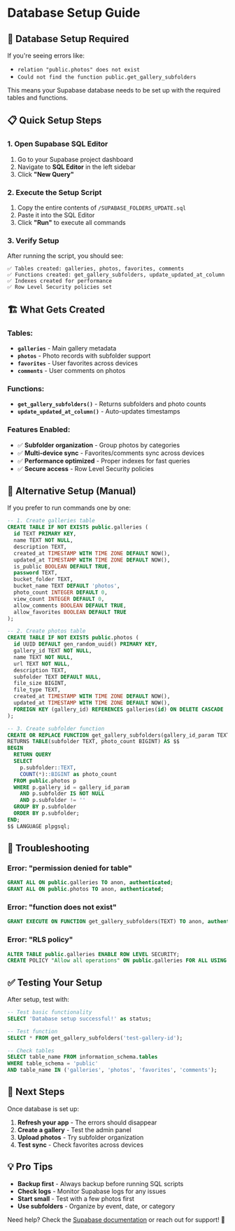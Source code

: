 # Database Setup Guide

## 🚨 Database Setup Required

If you're seeing errors like:
- `relation "public.photos" does not exist`
- `Could not find the function public.get_gallery_subfolders`

This means your Supabase database needs to be set up with the required tables and functions.

## 📋 Quick Setup Steps

### 1. **Open Supabase SQL Editor**
1. Go to your Supabase project dashboard
2. Navigate to **SQL Editor** in the left sidebar
3. Click **"New Query"**

### 2. **Execute the Setup Script**
1. Copy the entire contents of `/SUPABASE_FOLDERS_UPDATE.sql`
2. Paste it into the SQL Editor
3. Click **"Run"** to execute all commands

### 3. **Verify Setup**
After running the script, you should see:
```
✅ Tables created: galleries, photos, favorites, comments
✅ Functions created: get_gallery_subfolders, update_updated_at_column
✅ Indexes created for performance
✅ Row Level Security policies set
```

## 🏗️ What Gets Created

### **Tables:**
- **`galleries`** - Main gallery metadata
- **`photos`** - Photo records with subfolder support
- **`favorites`** - User favorites across devices  
- **`comments`** - User comments on photos

### **Functions:**
- **`get_gallery_subfolders()`** - Returns subfolders and photo counts
- **`update_updated_at_column()`** - Auto-updates timestamps

### **Features Enabled:**
- ✅ **Subfolder organization** - Group photos by categories
- ✅ **Multi-device sync** - Favorites/comments sync across devices
- ✅ **Performance optimized** - Proper indexes for fast queries
- ✅ **Secure access** - Row Level Security policies

## 🔧 Alternative Setup (Manual)

If you prefer to run commands one by one:

```sql
-- 1. Create galleries table
CREATE TABLE IF NOT EXISTS public.galleries (
  id TEXT PRIMARY KEY,
  name TEXT NOT NULL,
  description TEXT,
  created_at TIMESTAMP WITH TIME ZONE DEFAULT NOW(),
  updated_at TIMESTAMP WITH TIME ZONE DEFAULT NOW(),
  is_public BOOLEAN DEFAULT TRUE,
  password TEXT,
  bucket_folder TEXT,
  bucket_name TEXT DEFAULT 'photos',
  photo_count INTEGER DEFAULT 0,
  view_count INTEGER DEFAULT 0,
  allow_comments BOOLEAN DEFAULT TRUE,
  allow_favorites BOOLEAN DEFAULT TRUE
);

-- 2. Create photos table
CREATE TABLE IF NOT EXISTS public.photos (
  id UUID DEFAULT gen_random_uuid() PRIMARY KEY,
  gallery_id TEXT NOT NULL,
  name TEXT NOT NULL,
  url TEXT NOT NULL,
  description TEXT,
  subfolder TEXT DEFAULT NULL,
  file_size BIGINT,
  file_type TEXT,
  created_at TIMESTAMP WITH TIME ZONE DEFAULT NOW(),
  updated_at TIMESTAMP WITH TIME ZONE DEFAULT NOW(),
  FOREIGN KEY (gallery_id) REFERENCES galleries(id) ON DELETE CASCADE
);

-- 3. Create subfolder function
CREATE OR REPLACE FUNCTION get_gallery_subfolders(gallery_id_param TEXT)
RETURNS TABLE(subfolder TEXT, photo_count BIGINT) AS $$
BEGIN
  RETURN QUERY
  SELECT 
    p.subfolder::TEXT,
    COUNT(*)::BIGINT as photo_count
  FROM public.photos p 
  WHERE p.gallery_id = gallery_id_param 
    AND p.subfolder IS NOT NULL 
    AND p.subfolder != ''
  GROUP BY p.subfolder
  ORDER BY p.subfolder;
END;
$$ LANGUAGE plpgsql;
```

## 🐛 Troubleshooting

### **Error: "permission denied for table"**
```sql
GRANT ALL ON public.galleries TO anon, authenticated;
GRANT ALL ON public.photos TO anon, authenticated;
```

### **Error: "function does not exist"**
```sql
GRANT EXECUTE ON FUNCTION get_gallery_subfolders(TEXT) TO anon, authenticated;
```

### **Error: "RLS policy"**
```sql
ALTER TABLE public.galleries ENABLE ROW LEVEL SECURITY;
CREATE POLICY "Allow all operations" ON public.galleries FOR ALL USING (true);
```

## ✅ Testing Your Setup

After setup, test with:
```sql
-- Test basic functionality
SELECT 'Database setup successful!' as status;

-- Test function
SELECT * FROM get_gallery_subfolders('test-gallery-id');

-- Check tables
SELECT table_name FROM information_schema.tables 
WHERE table_schema = 'public' 
AND table_name IN ('galleries', 'photos', 'favorites', 'comments');
```

## 🎯 Next Steps

Once database is set up:
1. **Refresh your app** - The errors should disappear
2. **Create a gallery** - Test the admin panel
3. **Upload photos** - Try subfolder organization
4. **Test sync** - Check favorites across devices

## 💡 Pro Tips

- **Backup first** - Always backup before running SQL scripts
- **Check logs** - Monitor Supabase logs for any issues  
- **Start small** - Test with a few photos first
- **Use subfolders** - Organize by event, date, or category

Need help? Check the [Supabase documentation](https://supabase.com/docs) or reach out for support! 🚀